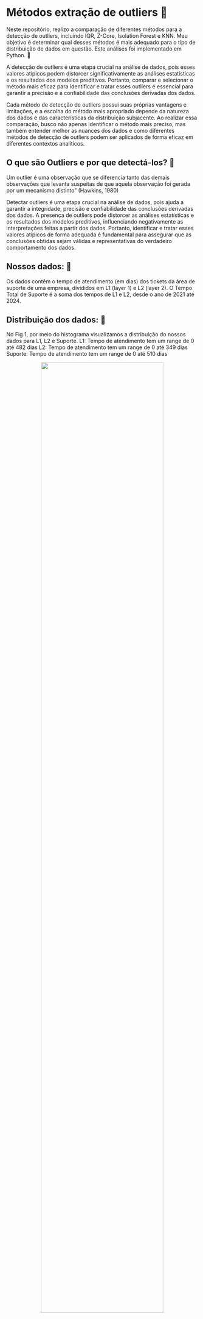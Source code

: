 # Métodos extração de outliers 📜
Neste repositório, realizo a comparação de diferentes métodos para a detecção de outliers, incluindo IQR, Z-Core, Isolation Forest e KNN. Meu objetivo é determinar qual desses métodos é mais adequado para o tipo de distribuição de dados em questão.
Este análises foi implementado em Python. 💼 

A detecção de outliers é uma etapa crucial na análise de dados, pois esses valores atípicos podem distorcer significativamente as análises estatísticas e os resultados dos modelos preditivos. Portanto, comparar e selecionar o método mais eficaz para identificar e tratar esses outliers é essencial para garantir a precisão e a confiabilidade das conclusões derivadas dos dados.

Cada método de detecção de outliers possui suas próprias vantagens e limitações, e a escolha do método mais apropriado depende da natureza dos dados e das características da distribuição subjacente. Ao realizar essa comparação, busco não apenas identificar o método mais preciso, mas também entender melhor as nuances dos dados e como diferentes métodos de detecção de outliers podem ser aplicados de forma eficaz em diferentes contextos analíticos.

## O que são Outliers e por que detectá-los? 🔖
Um outlier é uma observação que se diferencia tanto das demais observações que levanta suspeitas de que aquela observação foi gerada por um mecanismo distinto” (Hawkins, 1980)

Detectar outliers é uma etapa crucial na análise de dados, pois ajuda a garantir a integridade, precisão e confiabilidade das conclusões derivadas dos dados. A presença de outliers pode distorcer as análises estatísticas e os resultados dos modelos preditivos, influenciando negativamente as interpretações feitas a partir dos dados. Portanto, identificar e tratar esses valores atípicos de forma adequada é fundamental para assegurar que as conclusões obtidas sejam válidas e representativas do verdadeiro comportamento dos dados.

## Nossos dados: 🔖
Os dados contêm o tempo de atendimento (em dias) dos tickets da área de suporte de uma empresa, divididos em L1 (layer 1) e L2 (layer 2). O Tempo Total de Suporte é a soma dos tempos de L1 e L2, desde o ano de 2021 até 2024.


## Distribuição dos dados: 🔖
No Fig 1, por meio do histograma visualizamos a distribuição do nossos dados para L1, L2 e Suporte.
L1: Tempo de atendimento tem um range de 0 até 482 dias
L2: Tempo de atendimento tem um range de 0 até 349 dias
Suporte: Tempo de atendimento tem um range de 0 até 510 dias
<p align="center">
  <img src="https://drive.google.com/file/d/1utf1NEMJGrhyh7fp5mrKVqy7sLOVfdan/view?usp=drive_link" width=80% height=80%>  

</p>

Na Fig2, por medio do gráfico de box plot podemos observar a presença de outliers (os pontos em preto).
<p align="center">
<img src="https://github.com/katherinGriffi/M-todos_extra-o_outliers/blob/main/imgs/boxplot.png" width=80% height=80%>
</p

Na Figura 3, realizei os cálculos das estatísticas e tanto em L1, L2 e Suporte podemos observar que a média é maior que a mediana, o que indica que a distribuição está inclinada para a direita (positivamente assimétrica). A maioria dos dados encontra-se à esquerda da média, isso também é possível observar na Figura 1. Este tipo de distribuição pode ser afetado por valores extremos.

No nível L2, o tempo médio de atendimento é ainda maior, em torno de 50.2 dias, com um desvio padrão de 59.9 dias. Isso indica uma variabilidade ainda maior nos tempos de atendimento em comparação com o nível L1, c

É evidente que os tempos de atendimento são significativamente mais longos no nível L2 em comparação com o nível L1. Isso sugere que as solicitações de suporte nos níveis L2 são mais complexas ou exigem mais tempo para serem resolvidas do que as do nível L1.

<p align="center">
<img src="https://github.com/katherinGriffi/M-todos_extra-o_outliers/blob/main/imgs/estatisticas-geral.JPG" width=80% height=80%>
</p>

# 1er Método - Itervalo Interquartil 

Através desse método, outliers são definidos matematicamente como as observações que estão abaixo (Q1 − 1,5 x IQR) do "bigode inferior" do boxplot ou acima (Q3 + 1,5 x IQR) do "bigode superior" do boxplot.
<p align="center">
  <img src="https://github.com/katherinGriffi/M-todos_extra-o_outliers/blob/main/imgs/IQR.JPG" width=40% height=40%>  
</p>
Após o cálculo dos limites superior e inferior, procedemos com a detecção dos outliers, os pontos em vermelho, como pode ser observado na Figura 5.

<p align="center">
  <img src="https://github.com/katherinGriffi/M-todos_extra-o_outliers/blob/main/imgs/DetectionIQR.png" width=90% height=80%>  
</p>
Uma vez detectados os outliers, procedi com a remoção dos mesmos. Portanto, é possível observar nosso histograma e as estatísticas após a aplicação do 1º método nas Figuras 6 e 7.

<p align="center">
  <img src="https://github.com/katherinGriffi/M-todos_extra-o_outliers/blob/main/imgs/histo_1ermetodos.png" width=100% height=80%>  
   <img src="https://github.com/katherinGriffi/M-todos_extra-o_outliers/blob/main/imgs/estadisticas_1ermetodo.JPG" width=80% height=80%>  
</p>

##### Ao remover os outliers, observamos uma redução na variabilidade dos tempos de atendimento em todos os níveis de suporte (L1, L2 e Suporte total). Isso é evidenciado pela diminuição dos desvios padrão em relação aos valores originais, o que sugere uma distribuição dos dados mais concentrada em torno das medidas de tendência central.

##### Ao aplicar o método de Intervalo Interquartil para remover outliers, conseguimos melhorar a qualidade e a confiabilidade das análises dos tempos de atendimento nos diferentes níveis de suporte. Isso nos permite obter insights mais robustos e tomar decisões mais informadas para otimizar os processos de suporte e melhorar a experiência do cliente.

##### Como o método se concentra no quartil não é influenciado pela forma exacta da distribuição.

# 2do Método - Z_Core
O método Z-Score (ou escore Z) é uma medida estatística que indica quantos desvios padrão um ponto de dados está da média 
de um conjunto de dados.

##### Z = (X – μ) / σ
– μ é a média do conjunto de dados

– σ é o desvio padrão do conjunto de dados
<p align="center">
  <img src="https://github.com/katherinGriffi/M-todos_extra-o_outliers/blob/main/imgs/zcore.JPG" width=40% height=40%>  
</p>

Após calcular a média e o desvio padrão, calculei os limites superior e inferior e procedi à extração dos outliers. A distribuição de dados após a remoção dos outliers pelo método Z-Core pode ser observada na Figura 8.

<p align="center">
  <img src="https://github.com/katherinGriffi/M-todos_extra-o_outliers/blob/main/imgs/histo_2dometodos.png" width=100% height=80%>  
 </p>

Após aplicar o método Z-Core para remover outliers dos dados, foram identificados poucos outliers em comparação com o primer método, ainda observamos uma alta variabilidade significativa nos tempos de atendimento em todos os niveis.
<p align="center">
  <img src="https://github.com/katherinGriffi/M-todos_extra-o_outliers/blob/main/imgs/estadisticas_2dometodo.JPG" width=80% height=80%>  
 </p>

##### Este método envolve a média e o desvio padrão, se houver outliers extremos, especialmente em distribuição assimétricas como as que temos, pode afetar significativamente a estimação dos parametros.
##### Este método e recomendável em distribuições normais.



# 3er Método - Isolation Forest
O Isolation Forest é um algoritmo de machine learning utilizado para detecção de anomalias. Este modelo baseia-se na criação de partições recursivas nos dados, visando isolar as anomalias, assim como mostra a Fig 9, onde o outliers esta respresentando com o label Xj.

<p align="center">
  <img src="https://github.com/katherinGriffi/M-todos_extra-o_outliers/blob/main/imgs/IsolationForest.JPG" width=40% height=40%>  
</p>

Após criar e treinar o modelo Isolation Forest da biblioteca scikit-learn, onde definimos o número de árvores na floresta (n_estimators=100), é possível visualizar os pontos de outliers (em vermelho) na Figura 10.
<p align="center">
  <img src="https://github.com/katherinGriffi/M-todos_extra-o_outliers/blob/main/imgs/DetectionIsolationForest.png" width=90% height=80%>  
</p>

Uma vez detectados os outliers, procedi com a remoção dos mesmos. Portanto, é possível observar nosso histograma e as estatísticas após a aplicação do 3º método nas Figuras 11 e 12.
<p align="center">
  <img src="https://github.com/katherinGriffi/M-todos_extra-o_outliers/blob/main/imgs/histo_3ermetodos.png" width=100% height=80%>  
   <img src="https://github.com/katherinGriffi/M-todos_extra-o_outliers/blob/main/imgs/estadisticas_3ermetodo.JPG" width=80% height=80%>  
</p>

##### A extração de outliers usando o método de Isolation Forest mostram uma redução na variabilidade dos tempos de atendimento em todos os níveis de suporte, indicando uma distribuição mais homogênea dos dados
##### Este método de Isolation Forest é conhecido por sua robustez a distribuições assimétricas. Isso ocorre porque ele se baseia no princípio de isolar anomalias com base em sua raridade e não em sua distribuição. 

# 4to Método - k-NN (k-Nearest Neighbors)
O método k-NN (k-Nearest Neighbors) é uma técnica de aprendizado de máquina que detecta anomalias com base na proximidade dos vizinhos mais próximos. Ele calcula a distância entre cada ponto de dados e seus vizinhos mais próximos, e considera um ponto como uma anomalia se estiver significativamente distante de seus vizinhos. Na Fig 13, podemos observar que os pontos em vermelho (outliers) estão londe de seus vizinhos próximos, os pontos em azul.

<p align="center">
  <img src="https://github.com/katherinGriffi/M-todos_extra-o_outliers/blob/main/imgs/knn.png" width=40% height=40%>  
</p>

Após criar e treinar o modelo k-NN da biblioteca scikit-learn, onde definimos o número de vizinhos (n_neighbors=3), é possível visualizar os pontos de outliers (em vermelho) na Figura 14.
Verificamos que tem algunos meses que nossos dados são mais densos, isso se deve a assimetría de nossos dados, isso pode levar a uma consideração desigual dos vizinhos mais próximos ao determinar-se o ponto que é um outlier.

<p align="center">
  <img src="https://github.com/katherinGriffi/M-todos_extra-o_outliers/blob/main/imgs/DetectionIsolationKNN.png" width=90% height=80%>  
</p>

Uma vez detectados os outliers, procedi com a remoção dos mesmos. Portanto, é possível observar nosso histograma e as estatísticas após a aplicação do 4º método nas Figuras 15 e 16.
<p align="center">
  <img src="https://github.com/katherinGriffi/M-todos_extra-o_outliers/blob/main/imgs/histo_4tometodos.png" width=100% height=80%>  
   <img src="https://github.com/katherinGriffi/M-todos_extra-o_outliers/blob/main/imgs/estadisticas_4tometodo.JPG" width=80% height=80%>  
</p>

##### A extração de outliers pelo método k-NN teve um impacto positivo na redução da variabilidade dos dados
##### A distribuição não simétrica dos dados pode influenciar a detecção de outliers pelo método k-NN, especialmente na definição de vizinhos próximos.

## CONCLUSÃO
Após analisar os resultados dos quatro métodos de detecção de outliers (Intervalo Interquartil, Z-Core, Isolation Forest e KNN), podemos fazer as seguintes conclusões:

#### Comparação de Desempenho:
A assimetria dos nossos dados pode influenciar a eficácia dos métodos que utilizamos para detecção de outliers. Alguns métodos foram mais sensíveis aos valores extremos, como é o caso dos métodos IQR, Isolation Forest e k-NN.

#### Impacto na Média e Desvio Padrão:
Em distribuições assimétricas, como é o caso, a média e o desvio padrão estão sendo influenciados pelos valores extremos. Portanto, o método Z- core que utiliza estes parámetros estão sendo afetados significativamente, isso podemos confirmar quando vemos o número de outliers identificado por este método.

#### Percentual de Outliers:
- Os métodos IQR, Isolation Forest e k-NN, tiveram uma porcetagem proxima para detecção de outliers em todos os niveis de suporte.
  
#### Escolha do método de extração de outliers:
- Debido a distribuição assimetrica de nossos dados, podemos em primera isntancia descartar o método Z-core devido ao tipo de dsitribuição.
- Debido a distribuição asimétrica dos dados, podemos descartar o a detecção de outliers pelo método k-NN,  isso pode levar a uma consideração desigual dos vizinhos mais próximos ao determinar-se o ponto que é um outlier.
- Tanto o Isolation Forest quanto o método do Intervalo Interquartil são bons para extração de outliers para nosso dados assimétricos porque são robustos, não fazem suposições sobre a distribuição dos dados e levam em consideração a dispersão dos dados de forma eficaz. tanto o Isolation Forest quanto o método do Intervalo Interquartil são bons para extração de outliers em dados assimétricos porque são robustos, não fazem suposições sobre a distribuição dos dados e levam em consideração a dispersão dos dados de forma eficaz.
 
